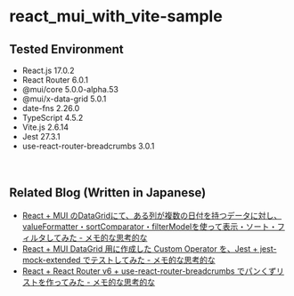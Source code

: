 # react_mui_with_vite-sample

## Tested Environment

- React.js 17.0.2
- React Router 6.0.1
- @mui/core 5.0.0-alpha.53
- @mui/x-data-grid 5.0.1
- date-fns 2.26.0
- TypeScript 4.5.2
- Vite.js 2.6.14
- Jest 27.3.1
- use-react-router-breadcrumbs 3.0.1

　  
## Related Blog (Written in Japanese)

- [React + MUI のDataGridにて、ある列が複数の日付を持つデータに対し、valueFormatter・sortComparator・filterModelを使って表示・ソート・フィルタしてみた - メモ的な思考的な](https://thinkami.hatenablog.com/entry/2021/11/08/230531)
- [React + MUI DataGrid 用に作成した Custom Operator を、Jest + jest-mock-extended でテストしてみた - メモ的な思考的な](https://thinkami.hatenablog.com/entry/2021/11/27/233424)
- [React + React Router v6 + use-react-router-breadcrumbs でパンくずリストを作ってみた - メモ的な思考的な](https://thinkami.hatenablog.com/entry/2021/12/02/232844)
